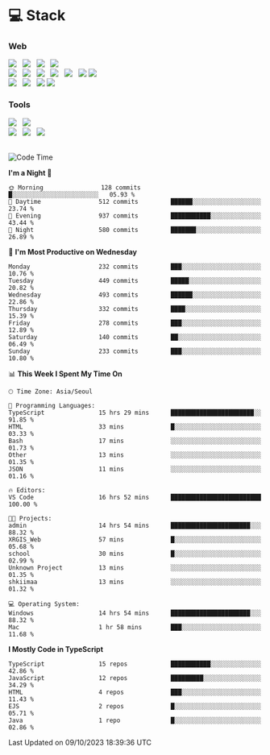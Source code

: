 <h1>💻 Stack</h1>
<div>
 <h3>Web</h3>
 <!-- badge : https://shields.io/ -->
 <!-- icon : https://simpleicons.org/?q=Get -->
 <img src="https://img.shields.io/badge/HTML5-e74c3c?style=flat-square&logo=HTML5&logoColor=white"/> &nbsp 
 <img src="https://img.shields.io/badge/CSS3-0A84FF?style=flat-square&logo=CSS3&logoColor=white"/> &nbsp 
 <img src="https://img.shields.io/badge/JavaScript-FFCD11?style=flat-square&logo=JavaScript&logoColor=white"/> &nbsp 
 <img src="https://img.shields.io/badge/TypeScript-3075C0?style=flat-square&logo=TypeScript&logoColor=white"/>
 <br/>
 <img src="https://img.shields.io/badge/Next-000000?style=flat-square&logo=nextdotjs&logoColor=white"/> &nbsp 
 <img src="https://img.shields.io/badge/React-00BCF6?style=flat-square&logo=React&logoColor=white"/> &nbsp 
 <img src="https://img.shields.io/badge/Redux-764ABC?style=flat-square&logo=Redux&logoColor=white"/> &nbsp
 <img src="https://img.shields.io/badge/Recoil-3578E5?style=flat-square&logo=recoil&logoColor=white"/> &nbsp
 <img src="https://img.shields.io/badge/React-Query-FF4154?style=flat-square&logo=reactquery&logoColor=white"/> &nbsp 
 <img src="https://img.shields.io/badge/styled%2Dcomponents-DB7093?style=flat-square&logo=styled%2Dcomponents&logoColor=white"/>
 <img src="https://img.shields.io/badge/CSS Modules-000000?style=flat-square&logo=CSS Modules&logoColor=white"/> &nbsp 
 <br/>
 <img src="https://img.shields.io/badge/Node-339933?style=flat-square&logo=Node.js&logoColor=white"/> &nbsp 
 <img src="https://img.shields.io/badge/Express-000000?style=flat-square&logo=Express&logoColor=white"/> &nbsp 
 <img src="https://img.shields.io/badge/MongoDB-47A248?style=flat-square&logo=MongoDB&logoColor=white"/>
 <img src="https://img.shields.io/badge/MariaDB-003545?style=flat-square&logo=mariadb&logoColor=white"/>
 
 <h3>Tools</h3>
 <img src="https://img.shields.io/badge/Visual Studio Code-007ACC?style=flat-square&logo=Visual Studio Code&logoColor=white"/> &nbsp 
 <img src="https://img.shields.io/badge/Postman-FF6C37?style=flat-square&logo=Postman&logoColor=white"/> &nbsp
 <br>
 <img src="https://img.shields.io/badge/Adobe Photoshop-31A8FF?style=flat-square&logo=Adobe Photoshop&logoColor=white"/> &nbsp 
 <img src="https://img.shields.io/badge/Adobe Illustrator-FF9A00?style=flat-square&logo=Adobe Illustrator&logoColor=white"/> &nbsp 
 <img src="https://img.shields.io/badge/Figma-F24E1E?style=flat-square&logo=Figma&logoColor=white"/> &nbsp
</div>

<br>

<!--START_SECTION:waka-->
![Code Time](http://img.shields.io/badge/Code%20Time-533%20hrs%2045%20mins-blue)

**I'm a Night 🦉** 

```text
🌞 Morning                128 commits         █░░░░░░░░░░░░░░░░░░░░░░░░   05.93 % 
🌆 Daytime                512 commits         ██████░░░░░░░░░░░░░░░░░░░   23.74 % 
🌃 Evening                937 commits         ███████████░░░░░░░░░░░░░░   43.44 % 
🌙 Night                  580 commits         ███████░░░░░░░░░░░░░░░░░░   26.89 % 
```
📅 **I'm Most Productive on Wednesday** 

```text
Monday                   232 commits         ███░░░░░░░░░░░░░░░░░░░░░░   10.76 % 
Tuesday                  449 commits         █████░░░░░░░░░░░░░░░░░░░░   20.82 % 
Wednesday                493 commits         ██████░░░░░░░░░░░░░░░░░░░   22.86 % 
Thursday                 332 commits         ████░░░░░░░░░░░░░░░░░░░░░   15.39 % 
Friday                   278 commits         ███░░░░░░░░░░░░░░░░░░░░░░   12.89 % 
Saturday                 140 commits         ██░░░░░░░░░░░░░░░░░░░░░░░   06.49 % 
Sunday                   233 commits         ███░░░░░░░░░░░░░░░░░░░░░░   10.80 % 
```


📊 **This Week I Spent My Time On** 

```text
🕑︎ Time Zone: Asia/Seoul

💬 Programming Languages: 
TypeScript               15 hrs 29 mins      ███████████████████████░░   91.85 % 
HTML                     33 mins             █░░░░░░░░░░░░░░░░░░░░░░░░   03.33 % 
Bash                     17 mins             ░░░░░░░░░░░░░░░░░░░░░░░░░   01.73 % 
Other                    13 mins             ░░░░░░░░░░░░░░░░░░░░░░░░░   01.35 % 
JSON                     11 mins             ░░░░░░░░░░░░░░░░░░░░░░░░░   01.16 % 

🔥 Editors: 
VS Code                  16 hrs 52 mins      █████████████████████████   100.00 % 

🐱‍💻 Projects: 
admin                    14 hrs 54 mins      ██████████████████████░░░   88.32 % 
XRGIS_Web                57 mins             █░░░░░░░░░░░░░░░░░░░░░░░░   05.68 % 
school                   30 mins             █░░░░░░░░░░░░░░░░░░░░░░░░   02.99 % 
Unknown Project          13 mins             ░░░░░░░░░░░░░░░░░░░░░░░░░   01.35 % 
shkiimaa                 13 mins             ░░░░░░░░░░░░░░░░░░░░░░░░░   01.32 % 

💻 Operating System: 
Windows                  14 hrs 54 mins      ██████████████████████░░░   88.32 % 
Mac                      1 hr 58 mins        ███░░░░░░░░░░░░░░░░░░░░░░   11.68 % 
```

**I Mostly Code in TypeScript** 

```text
TypeScript               15 repos            ███████████░░░░░░░░░░░░░░   42.86 % 
JavaScript               12 repos            █████████░░░░░░░░░░░░░░░░   34.29 % 
HTML                     4 repos             ███░░░░░░░░░░░░░░░░░░░░░░   11.43 % 
EJS                      2 repos             █░░░░░░░░░░░░░░░░░░░░░░░░   05.71 % 
Java                     1 repo              █░░░░░░░░░░░░░░░░░░░░░░░░   02.86 % 
```




 Last Updated on 09/10/2023 18:39:36 UTC
<!--END_SECTION:waka-->
